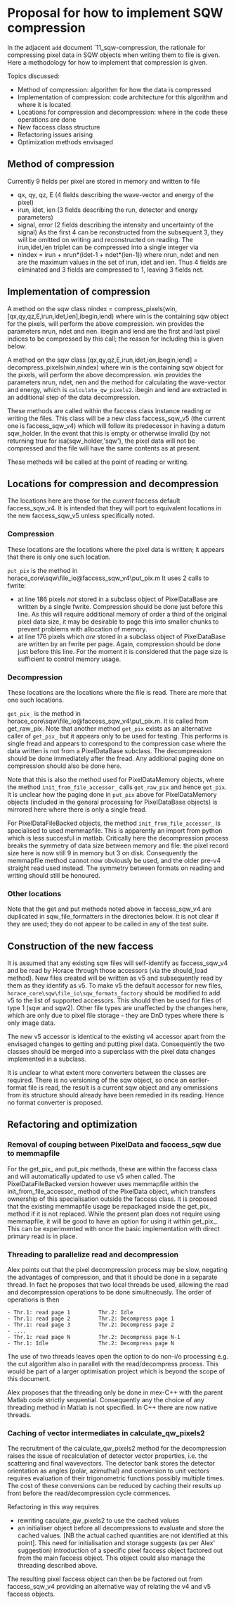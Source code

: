 # Proposal for how to implement SQW compression

In the adjacent `add` document `11_sqw-compression, the rationale for compressing 
pixel data in SQW objects when writing them to file is given. Here a methodology for how
to implement that compression is given.

Topics discussed:
   - Method of compression: algorithm for how the data is compressed
   - Implementation of compression: code architecture for this algorithm and where it is located
   - Locations for compression and decompression: where in the code these operations are done
   - New faccess class structure
   - Refactoring issues arising
   - Optimization methods envisaged

## Method of compression

Currently 9 fields per pixel are stored in memory and written to file
   - qx, qy, qz, E (4 fields describing the wave-vector and energy of the pixel)
   - irun, idet, ien (3 fields describing the run, detector and energy parameters)
   - signal, error (2 fields describing the intensity and uncertainty of the signal)
As the first 4 can be reconstructed from the subsequent 3, they will be omitted on
writing and reconstructed on reading.
The irun,idet,ien triplet can be compressed into a single integer via
   - nindex = irun + nrun*(idet-1 + ndet*(ien-1))
where nrun, ndet and nen are the maximum values in the set of irun, idet and ien.
Thus 4 fields are eliminated and 3 fields are compressed to 1, leaving 3 fields net.

## Implementation of compression

A method on the sqw class nindex = compress_pixels(win,\[qx,qy,qz,E,irun,idet,ien],ibegin,iend)
where win is the containing sqw object for the pixels, will perform the above compression.
win provides the parameters nrun, ndet and nen. ibegin and iend are the first and last pixel
indices to be compressed by this call; the reason for including this is given below.

A method on the sqw class [qx,qy,qz,E,irun,idet,ien,ibegin,iend] = decompress_pixels(win,nindex)
where win is the containing sqw object for the pixels, will perform the above decompression.
win provides the parameters nrun, ndet, nen and the method for calculating the 
wave-vector and energy, which is `calculate_qw_pixels2`. ibegin and iend are extracted 
in an additional step of the data decompression.

These methods are called within the faccess class instance reading or writing the files. 
This class will be a new class faccess_sqw_v5 (the current one is faccess_sqw_v4)
which will follow its predecessor in having a datum sqw_holder. In the event that this
is empty or otherwise invalid (by not returning true for isa(sqw_holder,'sqw'), 
the pixel data will not be compressed and the file will have the same contents as at
present.

These methods will be called at the point of reading or writing.

## Locations for compression and decompression

The locations here are those for the *current* faccess default faccess_sqw_v4. It is
intended that they will port to equivalent locations in the new faccess_sqw_v5 unless
specifically noted.

### Compression

These locations are the locations where the pixel data is written; it appears that there
is only one such location.

`put_pix` is the method in horace_core\sqw\file_io\@faccess_sqw_v4\put_pix.m
It uses 2 calls to fwrite: 
   - at line 186 pixels *not* stored in a subclass object of PixelDataBase are written
     by a single fwrite. Compression should be done just before this line. As this will require
     additional memory of order a third of the original pixel data size, it may be
     desirable to page this into smaller chunks to prevent problems with allocation of
     memory.
   - at line 176 pixels which *are* stored in a subclass object of PixelDataBase
     are written by an fwrite per page. Again, compression should be done just before
     this line. For the moment it is considered that the page size is sufficient to
     control memory usage.

### Decompression

These locations are the locations where the file is read. There are more that one such 
locations.

`get_pix_` is the method in horace_core\sqw\file_io\@faccess_sqw_v4\put_pix.m. It is
called from get_raw_pix. Note that another method `get_pix` exists as an alternative
caller of `get_pix_` but it appears only to be used for testing. This performs is single
fread and appears to correspond to the compression case where the data written is not
from a PixelDataBase subclass. The decompression should be done immediately after the
fread. Any additional paging done on compression should also be done here.

Note that this is also the method used for PixelDataMemory objects, where the method
`init_from_file_accessor_` calls `get_raw_pix` and hence `get_pix`. It is unclear how
the paging done in `put_pix` above for PixelDataMemory objects (included in the general
processing for PixelDataBase objects) is mirrored here where there is only a single fread.

For PixelDataFileBacked objects, the method `init_from_file_accessor_` is specialised
to used memmapfile. This is apparently an import from python which is less succesful 
in matlab. Critically here the decompression process breaks the symmetry of data size
between memory and file: the pixel record size here is now still 9 in memory but 3 on
disk. Consequently the memmapfile method cannot now obviously be used, and the older
pre-v4 straight read used instead. The symmetry between formats on reading and writing
should still be honoured.

### Other locations

Note that the get and put methods noted above in faccess_sqw_v4 are duplicated in
sqw_file_formatters in the directories below. It is not clear if they are used; they do
not appear to be called in any of the test suite.

## Construction of the new faccess

It is assumed that any existing sqw files will self-identify as faccess_sqw_v4 and
be read by Horace through those accessors (via the should_load method). 
New files created will be written as v5 and subsequently read by them as they identify as v5. 
To make v5 the default accessor for new files, `horace_core\sqw\file_io\sqw_formats_factory` 
should be modified to add v5 to the list of supported accessors. This should then be used for 
files of type 1 (sqw and sqw2). Other file types are unaffected by the changes here, which are 
only due to pixel file storage - they are DnD types where there is only image data.

The new v5 accessor is identical to the existing v4 accessor apart from the envisaged changes
to getting and putting pixel data. Consequently the two classes should be merged into a
superclass with the pixel data changes implemented in a subclass.

It is unclear to what extent more converters between the classes are required. There is no
versioning of the sqw object, so once an earlier-format file is read, the result is a current
sqw object and any ommissions from its structure should already have been remedied in its
reading. Hence no format converter is proposed.

## Refactoring and optimization

### Removal of couping between PixelData and faccess_sqw due to memmapfile

For the get_pix_ and put_pix methods, these are within the faccess class and will
automatically updated to use v5 when called. The PixelDataFileBacked version however
uses memmapfile within the init_from_file_accessor_ method of the PixelData object, 
which transfers ownership of this specialisation outside the faccess class. It is proposed
that the existing memmapfile usage be repackaged inside the get_pix_ method if it is not
replaced. While the present plan does not require using memmapfile, it will be good to 
have an option for using it within get_pix_. This can be experimented with once the basic 
implementation with direct primary read is in place. 

### Threading to parallelize read and decompression

Alex points out that the pixel decompression process may be slow, negating the 
advantages of compression, and that it should be done in a separate thread. In fact 
he proposes that two local threads be used, allowing the read and decompression operations
to be done simultneously. The order of operations is then

    - Thr.1: read page 1         Thr.2: Idle
    - Thr.1: read page 2         Thr.2: Decompress page 1
    - Thr.1: read page 3         Thr.2: Decompress page 2    
    - ....
    - Thr.1: read page N         Thr.2: Decompress page N-1
    - Thr.1: Idle                Thr.2: Decompress page N  

The use of two threads leaves open the option to do non-i/o processing e.g. the cut algorithm
also in parallel with the read/decompress process. This would be part of a larger optimisation
project which is beyond the scope of this document.

Alex proposes that the threading only be done in mex-C++ with the parent Matlab code strictly
sequential. Consequently any the choice of any threading method in Matlab is not specified. 
In C++ there are now native threads.

### Caching of vector intermediates in calculate_qw_pixels2

The recruitment of the calculate_qw_pixels2 method for the decompression raises the issue 
of recalculation of detector vector properties, i.e. the scattering and final wavevectors.
The detector bank stores the detector orientation as angles (polar, azimuthal) and conversion
to unit vectors requires evaluation of their trigonometric functions possibly multiple times.
The cost of these conversions can be reduced by caching their results up front before the
read/decompression cycle commences.

Refactoring in this way requires
   - rewriting caculate_qw_pixels2 to use the cached values
   - an initialiser object before all decompressions to evaluate and store the cached values.
\[NB the actual cached quantities are not identified at this point].
This need for initialisation and storage suggests (as per Alex' suggestion) introduction
of a specific pixel faccess object factored out from the main faccess object. This object
could also manage the threading described above.

The resulting pixel faccess object can then be be factored out from faccess_sqw_v4 providing
an alternative way of relating the v4 and v5 faccess objects.

